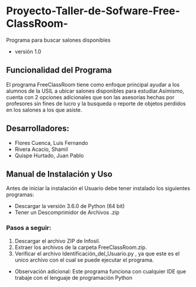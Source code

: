 # Proyecto-Taller-de-Sofware-Free-ClassRoom-

Programa para buscar salones disponibles
* versión 1.0

## Funcionalidad del Programa

El programa FreeClassRoom tiene como enfoque principal ayudar a los alumnos de la USIL a ubicar salones disponibles para estudiar.Asimismo, cuenta con 2 opciones adicionales que son las asesorías hechas por profesores sin fines de lucro y la busqueda o reporte de objetos perdidos en los salones a los que asiste.

## Desarrolladores:

* Flores Cuenca, Luis Fernando
* Rivera Acacio, Shamil
* Quispe Hurtado, Juan Pablo


## Manual de Instalación y Uso

Antes de iniciar la instalación el Usuario debe tener instalado los siguientes programas:

* Descargar la versión 3.6.0 de Python (64 bit)
* Tener un Descomprimidor de Archivos .zip

### Pasos a seguir:

1. Descargar el archivo ZIP de Infosil.
2. Extraer los archivos de la carpeta FreeClassRoom.zip.
3. Verificar el archivo Identificación_del_Usuario.py , ya que este es el unico archivo con el cual se puede ejecutar el programa.


* Observación adicional: Este programa funciona con cualquier IDE que trabaje con el lenguaje de programación Python

